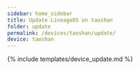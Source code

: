 ```yaml
---
sidebar: home_sidebar
title: Update LineageOS on taoshan
folder: update
permalink: /devices/taoshan/update/
device: taoshan
---
```

{% include templates/device_update.md %}
